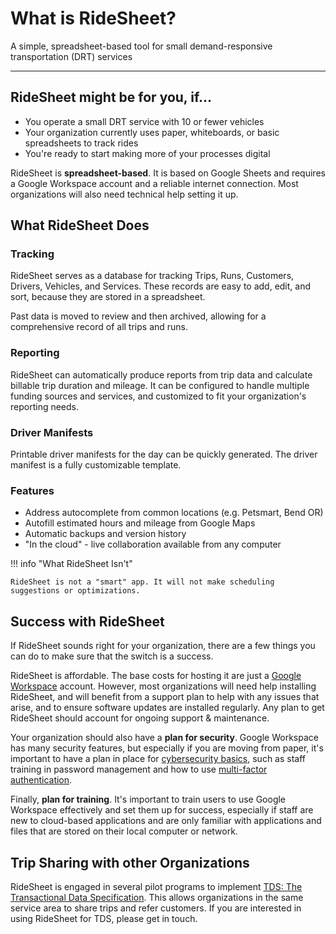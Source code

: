 # What is RideSheet?

A simple, spreadsheet-based tool for small demand-responsive transportation (DRT) services

---

## RideSheet might be for you, if...

- You operate a small DRT service with 10 or fewer vehicles
- Your organization currently uses paper, whiteboards, or basic spreadsheets to track rides
- You're ready to start making more of your processes digital

RideSheet is **spreadsheet-based**. It is based on Google Sheets and requires a Google Workspace account and a reliable internet connection. Most organizations will also need technical help setting it up.

## What RideSheet Does

### Tracking

RideSheet serves as a database for tracking Trips, Runs, Customers, Drivers, Vehicles, and Services. These records are easy to add, edit, and sort, because they are stored in a spreadsheet. 

Past data is moved to review and then archived, allowing for a comprehensive record of all trips and runs.

### Reporting

RideSheet can automatically produce reports from trip data and calculate billable trip duration and mileage. It can be configured to handle multiple funding sources and services, and customized to fit your organization's reporting needs.

### Driver Manifests

Printable driver manifests for the day can be quickly generated. The driver manifest is a fully customizable template.

### Features

- Address autocomplete from common locations (e.g. Petsmart, Bend OR)
- Autofill estimated hours and mileage from Google Maps
- Automatic backups and version history
- "In the cloud" - live collaboration available from any computer

!!! info "What RideSheet Isn't"

    RideSheet is not a "smart" app. It will not make scheduling suggestions or optimizations. 

## Success with RideSheet

If RideSheet sounds right for your organization, there are a few things you can do to make sure that the switch is a success. 

RideSheet is affordable. The base costs for hosting it are just a [Google Workspace](https://workspace.google.com/pricing) account. However, most organizations will need help installing RideSheet, and will benefit from a support plan to help with any issues that arise, and to ensure software updates are installed regularly. Any plan to get RideSheet should account for ongoing support & maintenance. 

Your organization should also have a **plan for security**. Google Workspace has many security features, but especially if you are moving from paper, it's important to have a plan in place for [cybersecurity basics](https://www.ftc.gov/business-guidance/small-businesses/cybersecurity/basics), such as staff training in password management and how to use [multi-factor authentication](https://consumer.ftc.gov/articles/use-two-factor-authentication-protect-your-accounts).

Finally, **plan for training**. It's important to train users to use Google Workspace effectively and set them up for success, especially if staff are new to cloud-based applications and are only familiar with applications and files that are stored on their local computer or network. 

## Trip Sharing with other Organizations

RideSheet is engaged in several pilot programs to implement [TDS: The Transactional Data Specification](https://blog.aarp.org/the-transactional-data-specification). This allows organizations in the same service area to share trips and refer customers. If you are interested in using RideSheet for TDS, please get in touch.
